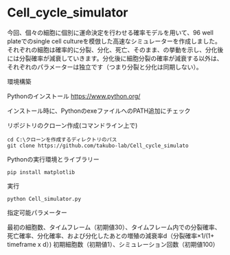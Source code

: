 
# Cell_cycle_simulator


今回、個々の細胞に個別に運命決定を行わせる確率モデルを用いて、96 well plateでのsingle cell cultureを模倣した高速なシミュレーターを作成しました。
それぞれの細胞は確率的に分裂、分化、死亡、そのまま、の挙動を示し、分化後には分裂確率が減衰していきます。分化後に細胞分裂の確率が減衰する以外は、それぞれのパラメーターは独立です（つまり分裂と分化は同期しない）。


環境構築

Pythonのインストール https://www.python.org/

インストール時に、PythonのexeファイルへのPATH追加にチェック

リポジトリのクローン作成(コマンドライン上で)
```
cd C:\クローンを作成するディレクトリのパス
git clone https://github.com/takubo-lab/Cell_cycle_simulato
```

Pythonの実行環境とライブラリー
```
pip install matplotlib 
```

実行
```
python Cell_simulator.py
```
指定可能パラメーター

最初の細胞数、タイムフレーム（初期値30）、タイムフレーム内での分裂確率、死亡確率、分化確率、および分化したあとの増殖の減衰率d（分裂確率×1/(1+ timeframe x d）)
初期細胞数（初期値1）、シミュレーション回数（初期値100）



